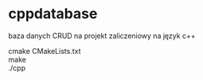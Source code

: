 # cppdatabase
baza danych CRUD na projekt zaliczeniowy na język c++



cmake CMakeLists.txt</br>
make</br>
./cpp
